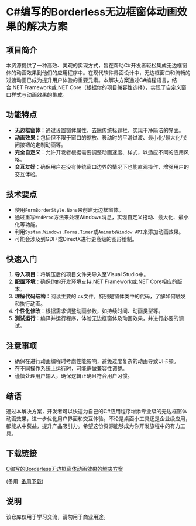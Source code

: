 # C#编写的Borderless无边框窗体动画效果的解决方案

## 项目简介

本资源提供了一种高效、美观的实现方式，旨在帮助C#开发者轻松集成无边框窗体的动画效果到他们的应用程序中。在现代软件界面设计中，无边框窗口和流畅的过渡动画已成为提升用户体验的重要元素。本解决方案通过C#编程语言，结合.NET Framework或.NET Core（根据你的项目兼容性选择），实现了自定义窗口样式与动画效果的集成。

## 功能特点

- **无边框窗体**：通过设置窗体属性，去除传统标题栏，实现干净简洁的界面。
- **动画效果**：包括但不限于窗口的缩放、移动时的平滑过渡、最小化/最大化/关闭按钮的定制动画等。
- **完全自定义**：允许开发者根据需要调整动画速度、样式，以适应不同的应用风格。
- **交互友好**：确保用户在没有传统窗口边界的情况下也能直观操作，增强用户的交互体验。

## 技术要点

- 使用`FormBorderStyle.None`来创建无边框窗体。
- 通过重写`WndProc`方法来处理Windows消息，实现自定义拖动、最大化、最小化等功能。
- 利用`System.Windows.Forms.Timer`或`AnimateWindow API`来添加动画效果。
- 可能会涉及到GDI+或DirectX进行更高级的图形绘制。

## 快速入门

1. **导入项目**：将解压后的项目文件夹导入至Visual Studio中。
2. **配置环境**：确保你的开发环境支持.NET Framework或.NET Core相应的版本。
3. **理解代码结构**：阅读主要的.cs文件，特别是窗体类中的代码，了解如何触发和执行动画。
4. **个性化修改**：根据需求调整动画参数，如持续时间、动画类型等。
5. **测试运行**：编译并运行程序，体验无边框窗体及动画效果，并进行必要的调试。

## 注意事项

- 确保在进行动画编程时考虑性能影响，避免过度复杂的动画导致UI卡顿。
- 在不同操作系统上运行时，可能需做兼容性调整。
- 谨慎处理用户输入，确保逻辑正确且符合用户习惯。

## 结语

通过本解决方案，开发者可以快速为自己的C#应用程序增添专业级的无边框窗体动画效果，进一步优化用户界面和交互体验。不论是桌面小工具还是企业级应用，都能从中获益，提升产品吸引力。希望这份资源能够成为你开发旅程中的有力工具。

## 下载链接
[C编写的Borderless无边框窗体动画效果的解决方案](https://pan.quark.cn/s/31198961f4fd) 

(备用: [备用下载](https://pan.baidu.com/s/1fVRoYAUl4RkAhPsCsb0HdA?pwd=1234))

## 说明

该仓库仅用于学习交流，请勿用于商业用途。
